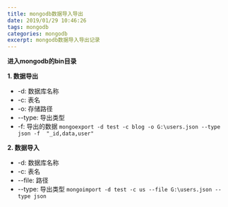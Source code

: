 ```yaml
---
title: mongodb数据导入导出
date: 2019/01/29 10:46:26
tags: mongodb
categories: mongodb
excerpt: mongodb数据导入导出记录
---
```



**进入mongodb的bin目录**

**1. 数据导出**
+ -d: 数据库名称
+ -c: 表名
+ -o: 存储路径
+ --type: 导出类型
+ -f: 导出的数据
`mongoexport -d test -c blog -o G:\users.json --type json -f  "_id,data,user"`

**2. 数据导入**
+ -d: 数据库名称
+ -c: 表名
+ --file: 路径
+ --type: 导出类型
`mongoimport -d test -c us --file G:\users.json --type json`